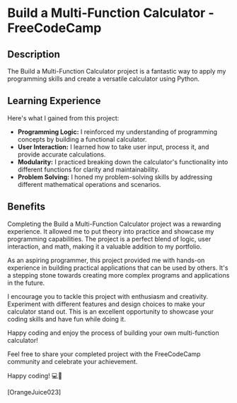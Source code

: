 # Build a Multi-Function Calculator - FreeCodeCamp


## Description

The Build a Multi-Function Calculator project is a fantastic way to apply my programming skills and create a versatile calculator using Python.

## Learning Experience

Here's what I gained from this project:

- **Programming Logic:** I reinforced my understanding of programming concepts by building a functional calculator.
- **User Interaction:** I learned how to take user input, process it, and provide accurate calculations.
- **Modularity:** I practiced breaking down the calculator's functionality into different functions for clarity and maintainability.
- **Problem Solving:** I honed my problem-solving skills by addressing different mathematical operations and scenarios.

## Benefits

Completing the Build a Multi-Function Calculator project was a rewarding experience. It allowed me to put theory into practice and showcase my programming capabilities. The project is a perfect blend of logic, user interaction, and math, making it a valuable addition to my portfolio.

As an aspiring programmer, this project provided me with hands-on experience in building practical applications that can be used by others. It's a stepping stone towards creating more complex programs and applications in the future.

I encourage you to tackle this project with enthusiasm and creativity. Experiment with different features and design choices to make your calculator stand out. This is an excellent opportunity to showcase your coding skills and have fun while doing it.

Happy coding and enjoy the process of building your own multi-function calculator!

Feel free to share your completed project with the FreeCodeCamp community and celebrate your achievement.

Happy coding! 💻🚀

\[OrangeJuice023\]

